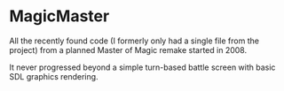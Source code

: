 # MagicMaster

All the recently found code (I formerly only had a single file from the project) from a planned Master of Magic remake started in 2008.

It never progressed beyond a simple turn-based battle screen with basic SDL graphics rendering.
